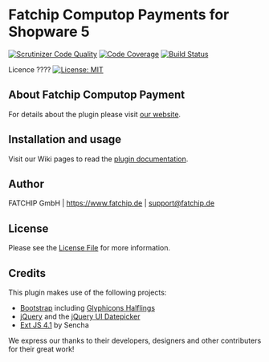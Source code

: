 # Fatchip Computop Payments for Shopware 5

[![Scrutinizer Code Quality](https://scrutinizer-ci.com/g/FATCHIP-GmbH/plugin-shopware5-computop/badges/quality-score.png?b=master&s=169b12bb8f81818d409d65f7e9f45b574caa3e2d)](https://scrutinizer-ci.com/g/FATCHIP-GmbH/plugin-shopware5-computop/?branch=master)
[![Code Coverage](https://scrutinizer-ci.com/g/FATCHIP-GmbH/plugin-shopware5-computop/badges/coverage.png?b=master&s=faf14e7b40f87bff3c7973f749902a590aac05a3)](https://scrutinizer-ci.com/g/FATCHIP-GmbH/plugin-shopware5-computop/?branch=master)
[![Build Status](https://scrutinizer-ci.com/g/FATCHIP-GmbH/plugin-shopware5-computop/badges/build.png?b=master&s=1b4403702a2ddbcc17d86349f404161124fade07)](https://scrutinizer-ci.com/g/FATCHIP-GmbH/plugin-shopware5-computop/build-status/master)

Licence ????
[![License: MIT](https://img.shields.io/badge/License-MIT-blue.svg)](LICENSE.md)

## About Fatchip Computop Payment
For details about the plugin please visit [our website](https://www.fatchip.de/).


## Installation and usage
Visit our Wiki pages to read the [plugin documentation](https://wiki.fatchip.de/public/faqhermes).

## Author
FATCHIP GmbH | https://www.fatchip.de | support@fatchip.de 

## License
Please see the [License File](LICENSE.md) for more information.

## Credits
This plugin makes use of the following projects:

* [Bootstrap](https://getbootstrap.com/) including [Glyphicons Halflings](https://glyphicons.com/)
* [jQuery](https://js.foundation) and the [jQuery UI Datepicker](https://jqueryui.com)
* [Ext JS 4.1](http://cdn.sencha.com/ext/gpl/4.1.1/) by Sencha

We express our thanks to their developers, designers and other contributers for their great work!
